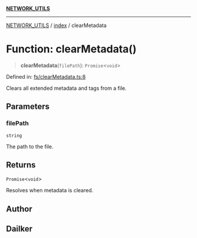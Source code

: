 [**NETWORK_UTILS**](../../README.md)

***

[NETWORK_UTILS](../../README.md) / [index](../README.md) / clearMetadata

# Function: clearMetadata()

> **clearMetadata**(`filePath`): `Promise`\<`void`\>

Defined in: [fs/clearMetadata.ts:8](https://github.com/dailker/everyutil-js/blob/7799f3f003cb23f425be3f1c83c38483e2648188/src/fs/clearMetadata.ts#L8)

Clears all extended metadata and tags from a file.

## Parameters

### filePath

`string`

The path to the file.

## Returns

`Promise`\<`void`\>

Resolves when metadata is cleared.

## Author

## Dailker
